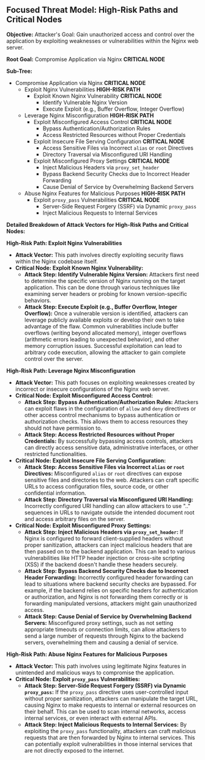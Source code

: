 ## Focused Threat Model: High-Risk Paths and Critical Nodes

**Objective:** Attacker's Goal: Gain unauthorized access and control over the application by exploiting weaknesses or vulnerabilities within the Nginx web server.

**Root Goal:** Compromise Application via Nginx **CRITICAL NODE**

**Sub-Tree:**

*   Compromise Application via Nginx **CRITICAL NODE**
    *   Exploit Nginx Vulnerabilities **HIGH-RISK PATH**
        *   Exploit Known Nginx Vulnerability **CRITICAL NODE**
            *   Identify Vulnerable Nginx Version
            *   Execute Exploit (e.g., Buffer Overflow, Integer Overflow)
    *   Leverage Nginx Misconfiguration **HIGH-RISK PATH**
        *   Exploit Misconfigured Access Control **CRITICAL NODE**
            *   Bypass Authentication/Authorization Rules
            *   Access Restricted Resources without Proper Credentials
        *   Exploit Insecure File Serving Configuration **CRITICAL NODE**
            *   Access Sensitive Files via Incorrect `alias` or `root` Directives
            *   Directory Traversal via Misconfigured URI Handling
        *   Exploit Misconfigured Proxy Settings **CRITICAL NODE**
            *   Inject Malicious Headers via `proxy_set_header`
            *   Bypass Backend Security Checks due to Incorrect Header Forwarding
            *   Cause Denial of Service by Overwhelming Backend Servers
    *   Abuse Nginx Features for Malicious Purposes **HIGH-RISK PATH**
        *   Exploit `proxy_pass` Vulnerabilities **CRITICAL NODE**
            *   Server-Side Request Forgery (SSRF) via Dynamic `proxy_pass`
            *   Inject Malicious Requests to Internal Services

**Detailed Breakdown of Attack Vectors for High-Risk Paths and Critical Nodes:**

**High-Risk Path: Exploit Nginx Vulnerabilities**

*   **Attack Vector:** This path involves directly exploiting security flaws within the Nginx codebase itself.
*   **Critical Node: Exploit Known Nginx Vulnerability:**
    *   **Attack Step: Identify Vulnerable Nginx Version:** Attackers first need to determine the specific version of Nginx running on the target application. This can be done through various techniques like examining server headers or probing for known version-specific behaviors.
    *   **Attack Step: Execute Exploit (e.g., Buffer Overflow, Integer Overflow):** Once a vulnerable version is identified, attackers can leverage publicly available exploits or develop their own to take advantage of the flaw. Common vulnerabilities include buffer overflows (writing beyond allocated memory), integer overflows (arithmetic errors leading to unexpected behavior), and other memory corruption issues. Successful exploitation can lead to arbitrary code execution, allowing the attacker to gain complete control over the server.

**High-Risk Path: Leverage Nginx Misconfiguration**

*   **Attack Vector:** This path focuses on exploiting weaknesses created by incorrect or insecure configurations of the Nginx web server.
*   **Critical Node: Exploit Misconfigured Access Control:**
    *   **Attack Step: Bypass Authentication/Authorization Rules:**  Attackers can exploit flaws in the configuration of `allow` and `deny` directives or other access control mechanisms to bypass authentication or authorization checks. This allows them to access resources they should not have permission to.
    *   **Attack Step: Access Restricted Resources without Proper Credentials:**  By successfully bypassing access controls, attackers can directly access sensitive data, administrative interfaces, or other restricted functionalities.
*   **Critical Node: Exploit Insecure File Serving Configuration:**
    *   **Attack Step: Access Sensitive Files via Incorrect `alias` or `root` Directives:** Misconfigured `alias` or `root` directives can expose sensitive files and directories to the web. Attackers can craft specific URLs to access configuration files, source code, or other confidential information.
    *   **Attack Step: Directory Traversal via Misconfigured URI Handling:**  Incorrectly configured URI handling can allow attackers to use ".." sequences in URLs to navigate outside the intended document root and access arbitrary files on the server.
*   **Critical Node: Exploit Misconfigured Proxy Settings:**
    *   **Attack Step: Inject Malicious Headers via `proxy_set_header`:** If Nginx is configured to forward client-supplied headers without proper sanitization, attackers can inject malicious headers that are then passed on to the backend application. This can lead to various vulnerabilities like HTTP header injection or cross-site scripting (XSS) if the backend doesn't handle these headers securely.
    *   **Attack Step: Bypass Backend Security Checks due to Incorrect Header Forwarding:**  Incorrectly configured header forwarding can lead to situations where backend security checks are bypassed. For example, if the backend relies on specific headers for authentication or authorization, and Nginx is not forwarding them correctly or is forwarding manipulated versions, attackers might gain unauthorized access.
    *   **Attack Step: Cause Denial of Service by Overwhelming Backend Servers:**  Misconfigured proxy settings, such as not setting appropriate timeouts or connection limits, can allow attackers to send a large number of requests through Nginx to the backend servers, overwhelming them and causing a denial of service.

**High-Risk Path: Abuse Nginx Features for Malicious Purposes**

*   **Attack Vector:** This path involves using legitimate Nginx features in unintended and malicious ways to compromise the application.
*   **Critical Node: Exploit `proxy_pass` Vulnerabilities:**
    *   **Attack Step: Server-Side Request Forgery (SSRF) via Dynamic `proxy_pass`:** If the `proxy_pass` directive uses user-controlled input without proper sanitization, attackers can manipulate the target URL, causing Nginx to make requests to internal or external resources on their behalf. This can be used to scan internal networks, access internal services, or even interact with external APIs.
    *   **Attack Step: Inject Malicious Requests to Internal Services:** By exploiting the `proxy_pass` functionality, attackers can craft malicious requests that are then forwarded by Nginx to internal services. This can potentially exploit vulnerabilities in those internal services that are not directly exposed to the internet.